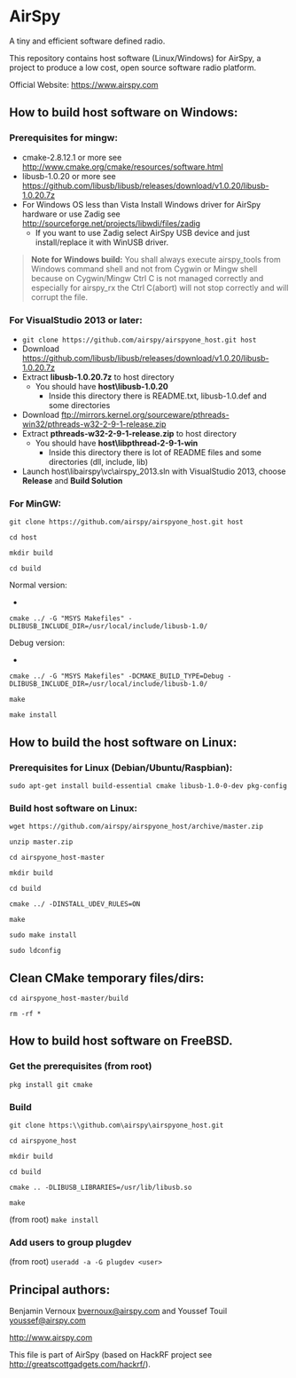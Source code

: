 AirSpy
======

A tiny and efficient software defined radio.

This repository contains host software (Linux/Windows) for AirSpy, a project to
produce a low cost, open source software radio platform.

Official Website: https://www.airspy.com

## How to build host software on Windows:

### Prerequisites for mingw:

* cmake-2.8.12.1 or more see http://www.cmake.org/cmake/resources/software.html
* libusb-1.0.20 or more see https://github.com/libusb/libusb/releases/download/v1.0.20/libusb-1.0.20.7z
* For Windows OS less than Vista Install Windows driver for AirSpy hardware or use Zadig see http://sourceforge.net/projects/libwdi/files/zadig
  - If you want to use Zadig  select AirSpy USB device and just install/replace it with WinUSB driver.

>**Note for Windows build:**
 You shall always execute airspy_tools from Windows command shell and not from Cygwin or Mingw shell because on Cygwin/Mingw
 Ctrl C is not managed correctly and especially for airspy_rx the Ctrl C(abort) will not stop correctly and will corrupt the file.

### For VisualStudio 2013 or later:

* `git clone https://github.com/airspy/airspyone_host.git host`
* Download https://github.com/libusb/libusb/releases/download/v1.0.20/libusb-1.0.20.7z
* Extract **libusb-1.0.20.7z** to host directory
  * You should have **host\libusb-1.0.20**
    * Inside this directory there is README.txt, libusb-1.0.def and some directories
* Download ftp://mirrors.kernel.org/sourceware/pthreads-win32/pthreads-w32-2-9-1-release.zip
* Extract **pthreads-w32-2-9-1-release.zip** to host directory
  * You should have **host\libpthread-2-9-1-win**
    * Inside this directory there is lot of README files and some directories (dll, include, lib)
* Launch host\libairspy\vc\airspy_2013.sln with VisualStudio 2013, choose **Release** and **Build Solution**

### For MinGW:

`git clone https://github.com/airspy/airspyone_host.git host`

`cd host`

`mkdir build`

`cd build`

Normal version:

* 
`cmake ../ -G "MSYS Makefiles" -DLIBUSB_INCLUDE_DIR=/usr/local/include/libusb-1.0/`

Debug version:

* 
`cmake ../ -G "MSYS Makefiles" -DCMAKE_BUILD_TYPE=Debug -DLIBUSB_INCLUDE_DIR=/usr/local/include/libusb-1.0/`

`make`

`make install`


## How to build the host software on Linux:

### Prerequisites for Linux (Debian/Ubuntu/Raspbian):


`sudo apt-get install build-essential cmake libusb-1.0-0-dev pkg-config`


### Build host software on Linux:

`wget https://github.com/airspy/airspyone_host/archive/master.zip`

`unzip master.zip`

`cd airspyone_host-master`

`mkdir build`

`cd build`

`cmake ../ -DINSTALL_UDEV_RULES=ON`

`make`

`sudo make install`

`sudo ldconfig`

## Clean CMake temporary files/dirs:

`cd airspyone_host-master/build`

`rm -rf *`

## How to build host software on FreeBSD.

### Get the prerequisites (from root)

`pkg install git cmake`

### Build

`git clone https:\\github.com\airspy\airspyone_host.git`

`cd airspyone_host`

`mkdir build`

`cd build`

`cmake .. -DLIBUSB_LIBRARIES=/usr/lib/libusb.so`

`make`

(from root)
`make install`

### Add users to group plugdev

(from root)
`useradd -a -G plugdev <user>`

## Principal authors:

Benjamin Vernoux <bvernoux@airspy.com> and Youssef Touil <youssef@airspy.com> 


http://www.airspy.com

This file is part of AirSpy (based on HackRF project see http://greatscottgadgets.com/hackrf/).

